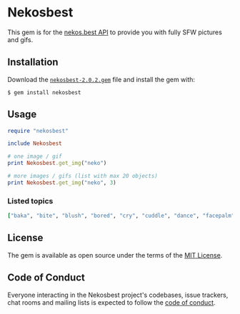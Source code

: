 # Nekosbest

This gem is for the [nekos.best API](https://nekos.best/) to provide you with fully SFW pictures and gifs.

## Installation

Download the [`nekosbest-2.0.2.gem`](https://github.com/NekoFanatic/nekos-best.rb/blob/master/nekosbest-2.0.2.gem) file and install the gem with:

    $ gem install nekosbest

## Usage

```ruby
require "nekosbest"

include Nekosbest

# one image / gif 
print Nekosbest.get_img("neko")

# more images / gifs (list with max 20 objects)
print Nekosbest.get_img("neko", 3)
```

### Listed topics

```ruby
["baka", "bite", "blush", "bored", "cry", "cuddle", "dance", "facepalm", "feed", "happy", "highfive", "hug", "kiss", "kitsune", "laugh", "nekos", "pat", "poke", "pout", "shrug", "slap", "sleep", "smile", "smug", "stare", "think", "thumbsup", "tickle", "wave", "wink"]
```

## License

The gem is available as open source under the terms of the [MIT License](https://opensource.org/licenses/MIT).

## Code of Conduct

Everyone interacting in the Nekosbest project's codebases, issue trackers, chat rooms and mailing lists is expected to follow the [code of conduct](https://github.com/NekoFanatic/nekos-best.rb/blob/master/CODE_OF_CONDUCT.md).
